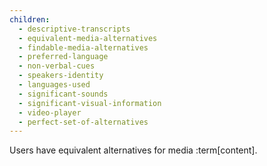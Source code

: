 ```yaml
---
children:
  - descriptive-transcripts
  - equivalent-media-alternatives
  - findable-media-alternatives
  - preferred-language
  - non-verbal-cues
  - speakers-identity
  - languages-used
  - significant-sounds
  - significant-visual-information
  - video-player
  - perfect-set-of-alternatives
---
```


Users have equivalent alternatives for media :term[content].
